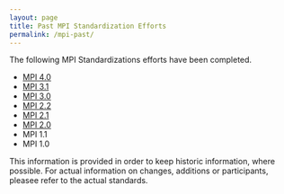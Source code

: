 ```yaml
---
layout: page
title: Past MPI Standardization Efforts
permalink: /mpi-past/
---
```


The following MPI Standardizations efforts have been completed. 

* [MPI 4.0](mpi-40)
* [MPI 3.1](mpi-31)
* [MPI 3.0](mpi-30)
* [MPI 2.2](mpi-22)
* [MPI 2.1](mpi-21)
* [MPI 2.0](mpi-20)
* MPI 1.1
* MPI 1.0

This information is provided in order to keep historic information, where possible. For actual information on changes, additions or participants, pleasee refer to the actual standards.

